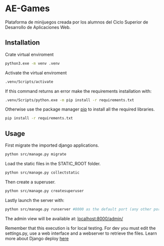 # AE-Games

Plataforma de minijuegos creada por los alumnos del Ciclo Superior de Desarrollo de Aplicaciones Web.

## Installation

Crate virtual enviroment

```bash
python3.exe -m venv .venv
```

Activate the virtual enviroment

```bash
.venv/Scripts/activate
```

If this command returns an error make the requirements installation with:
```bash
.venv/Scripts/python.exe -m pip install -r requirements.txt
```

Otherwise use the package manager [pip](https://pip.pypa.io/en/stable/) to install all the required libraries.

```bash
pip install -r requirements.txt
```

## Usage

First migrate the imported django applications.

```bash
python src/manage.py migrate
```

Load the static files in the STATIC_ROOT folder.

```bash
python src/manage.py collectstatic
```

Then create a superuser.

```bash
python src/manage.py createsuperuser
```

Lastly launch the server with:

```bash
python src/manage.py runserver #8000 as the default port (any other port will work fine)
```

The admin view will be available at: [localhost:8000/admin/](http://127.0.0.1:8000/admin/)

Remember that this execution is for local testing. For dev you must edit the settings.py, use a web interface and a webserver to retrieve the files.
Learn more about Django deploy [here](https://docs.djangoproject.com/en/4.1/howto/deployment/)
